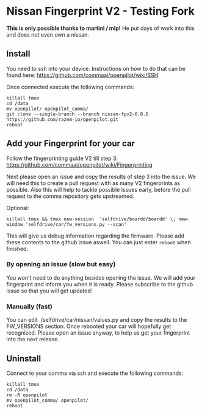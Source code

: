 # Nissan Fingerprint V2 - Testing Fork

**This is only possible thanks to martinl / mlp!** He put days of work into this and does not even own a nissan.

## Install
You need to ssh into your device. Instructions on how to do that can be found here: https://github.com/commaai/openpilot/wiki/SSH

Once connected execute the following commands:

```
killall tmux
cd /data
mv openpilot/ openpilot_comma/
git clone --single-branch --branch nissan-fpv2-0.8.6 https://github.com/razem-io/openpilot.git
reboot
```

## Add your Fingerprint for your car

Follow the fingerprinting guide V2 till step 3: https://github.com/commaai/openpilot/wiki/Fingerprinting

Next please open an issue and copy the results of step 3 into the issue. We will need this to create a pull request with as many V2 fingerprints as possible. Also this will help to tackle possible issues early, before the pull request to the comma repository gets upstreamed.

Optional:

```
killall tmux && tmux new-session  'selfdrive/boardd/boardd' \; new-window 'selfdrive/car/fw_versions.py --scan'
```

This will give us debug information regarding the firmware. Please add these contents to the github issue aswell.
You can just enter `reboot` when finished.

### By opening an issue (slow but easy)

You won't need to do anything besides opening the issue. We will add your fingerprint and inform you when it is ready. Please subscribe to the github issue so that you will get updates!

### Manually (fast)

You can edit ./selfdrive/car/nissan/values.py and copy the results to the FW_VERSIONS section. Once rebooted your car will hopefully get recognized. Please open an issue anyway, to help us get your fingerprint into the next release.

## Uninstall
Connect to your comma via ssh and execute the following commands:

```
killall tmux
cd /data
rm -R openpilot
mv openpilot_comma/ openpilot/
reboot
```
